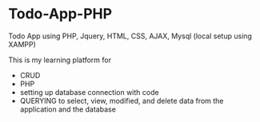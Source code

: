 # Todo-App-PHP
Todo App using PHP, Jquery, HTML, CSS, AJAX, Mysql (local setup using XAMPP) 

This is my learning platform for

 - CRUD
 - PHP
 - setting up database connection with code
 - QUERYING to select, view, modified, and delete data from the application and the database
 
